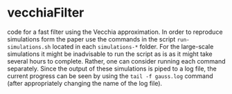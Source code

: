 # vecchiaFilter
code for a fast filter using the Vecchia approximation. In order to reproduce simulations form the paper use the commands in the script `run-simulations.sh` located in each `simulations-*` folder. For the large-scale simulations it might be inadvisable to run the script as is as it might take several hours to complete. Rather, one can consider running each command separately. Since the output of these simulations is piped to a log file, the current progress can be seen by using the `tail -f gauss.log` command (after appropriately changing the name of the log file).
